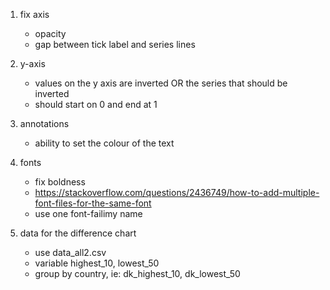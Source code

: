 1. fix axis

   - opacity
   - gap between tick label and series lines

2. y-axis

   - values on the y axis are inverted OR the series that should be inverted
   - should start on 0 and end at 1

3. annotations

   - ability to set the colour of the text

4. fonts

   - fix boldness
   - https://stackoverflow.com/questions/2436749/how-to-add-multiple-font-files-for-the-same-font
   - use one font-failimy name

5. data for the difference chart
   - use data_all2.csv
   - variable highest_10, lowest_50
   - group by country, ie: dk_highest_10, dk_lowest_50
